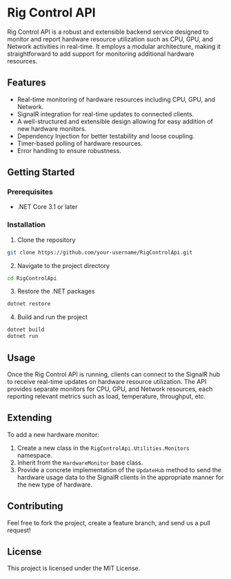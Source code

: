 # Rig Control API

Rig Control API is a robust and extensible backend service designed to monitor and report hardware resource utilization such as CPU, GPU, and Network activities in real-time. It employs a modular architecture, making it straightforward to add support for monitoring additional hardware resources.

## Features

- Real-time monitoring of hardware resources including CPU, GPU, and Network.
- SignalR integration for real-time updates to connected clients.
- A well-structured and extensible design allowing for easy addition of new hardware monitors.
- Dependency Injection for better testability and loose coupling.
- Timer-based polling of hardware resources.
- Error handling to ensure robustness.

## Getting Started

### Prerequisites

- .NET Core 3.1 or later

### Installation

1. Clone the repository
```bash
git clone https://github.com/your-username/RigControlApi.git
```
2. Navigate to the project directory
```bash
cd RigControlApi
```
3. Restore the .NET packages
```bash
dotnet restore
```
4. Build and run the project
```bash
dotnet build
dotnet run
```

## Usage

Once the Rig Control API is running, clients can connect to the SignalR hub to receive real-time updates on hardware resource utilization. The API provides separate monitors for CPU, GPU, and Network resources, each reporting relevant metrics such as load, temperature, throughput, etc.

## Extending

To add a new hardware monitor:

1. Create a new class in the `RigControlApi.Utilities.Monitors` namespace.
2. Inherit from the `HardwareMonitor` base class.
3. Provide a concrete implementation of the `UpdateHub` method to send the hardware usage data to the SignalR clients in the appropriate manner for the new type of hardware.

## Contributing

Feel free to fork the project, create a feature branch, and send us a pull request!

## License

This project is licensed under the MIT License.
